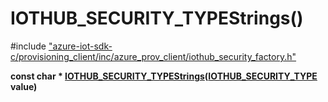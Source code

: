 # IOTHUB_SECURITY_TYPEStrings()

\#include ["azure-iot-sdk-c/provisioning_client/inc/azure_prov_client/iothub_security_factory.h"](../iot-c-ref-iothub-security-factory-h.md)  

**const char * [IOTHUB_SECURITY_TYPEStrings](#iothub__security__factory_8h_1a58dd380fd994a538c330ed1ca83e5a2e)([IOTHUB_SECURITY_TYPE](#iothub__security__factory_8h_1ad17f26cc00ddd30e6cdafdd681c332a2) value)**


